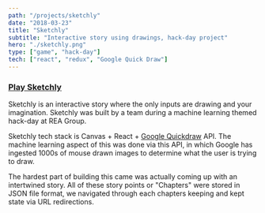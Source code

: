 ```yaml
---
path: "/projects/sketchly"
date: "2018-03-23"
title: "Sketchly"
subtitle: "Interactive story using drawings, hack-day project"
hero: "./sketchly.png"
type: ["game", "hack-day"]
tech: ["react", "redux", "Google Quick Draw"]
---
```


### [Play Sketchly](https://sketchly.netlify.com/)

Sketchly is an interactive story where the only inputs are drawing and your imagination. Sketchly was built by a team during a machine learning themed hack-day at REA Group.

Sketchly tech stack is Canvas + React + [Google Quickdraw](https://quickdraw.withgoogle.com/) API. The machine learning aspect of this was done via this API, in which Google has ingested 1000s of mouse drawn images to determine what the user is trying to draw.

The hardest part of building this came was actually coming up with an intertwined story. All of these story points or "Chapters" were stored in JSON file format, we navigated through each chapters keeping and kept state via URL redirections.
